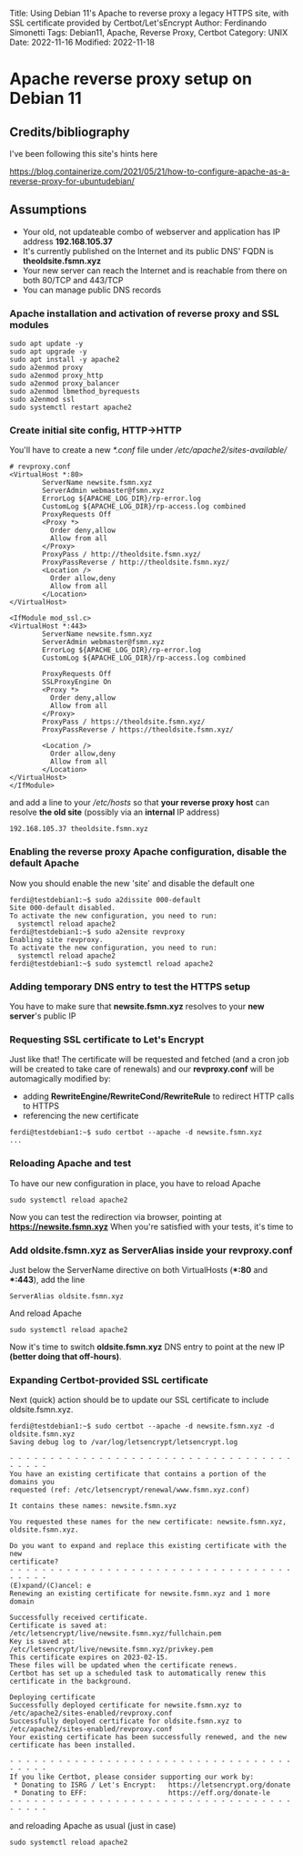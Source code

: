 Title: Using Debian 11's Apache to reverse proxy a legacy HTTPS site, with SSL certificate provided by Certbot/Let'sEncrypt
Author: Ferdinando Simonetti
Tags: Debian11, Apache, Reverse Proxy, Certbot
Category: UNIX
Date: 2022-11-16
Modified: 2022-11-18

# Apache reverse proxy setup on Debian 11

## Credits/bibliography
I've been following this site's hints here

https://blog.containerize.com/2021/05/21/how-to-configure-apache-as-a-reverse-proxy-for-ubuntudebian/

## Assumptions
- Your old, not updateable combo of webserver and application has IP address **192.168.105.37**
- It's currently published on the Internet and its public DNS' FQDN is **theoldsite.fsmn.xyz**
- Your new server can reach the Internet and is reachable from there on both 80/TCP and 443/TCP
- You can manage public DNS records

### Apache installation and activation of reverse proxy and SSL modules
```
sudo apt update -y
sudo apt upgrade -y
sudo apt install -y apache2
sudo a2enmod proxy
sudo a2enmod proxy_http
sudo a2enmod proxy_balancer
sudo a2enmod lbmethod_byrequests
sudo a2enmod ssl
sudo systemctl restart apache2
```
### Create initial site config, HTTP->HTTP
You'll have to create a new *\*.conf* file under */etc/apache2/sites-available/*
```
# revproxy.conf
<VirtualHost *:80>
        ServerName newsite.fsmn.xyz
        ServerAdmin webmaster@fsmn.xyz
        ErrorLog ${APACHE_LOG_DIR}/rp-error.log
        CustomLog ${APACHE_LOG_DIR}/rp-access.log combined
        ProxyRequests Off
        <Proxy *>
          Order deny,allow
          Allow from all
        </Proxy>
        ProxyPass / http://theoldsite.fsmn.xyz/
        ProxyPassReverse / http://theoldsite.fsmn.xyz/
        <Location />
          Order allow,deny
          Allow from all
        </Location>
</VirtualHost>

<IfModule mod_ssl.c>
<VirtualHost *:443>
        ServerName newsite.fsmn.xyz
        ServerAdmin webmaster@fsmn.xyz
        ErrorLog ${APACHE_LOG_DIR}/rp-error.log
        CustomLog ${APACHE_LOG_DIR}/rp-access.log combined

        ProxyRequests Off
        SSLProxyEngine On
        <Proxy *>
          Order deny,allow
          Allow from all
        </Proxy>
        ProxyPass / https://theoldsite.fsmn.xyz/
        ProxyPassReverse / https://theoldsite.fsmn.xyz/

        <Location />
          Order allow,deny
          Allow from all
        </Location>
</VirtualHost>
</IfModule>
```
and add a line to your */etc/hosts* so that **your reverse proxy host** can resolve **the old site** (possibly via an **internal** IP address)
```
192.168.105.37 theoldsite.fsmn.xyz
```
### Enabling the reverse proxy Apache configuration, disable the default Apache 
Now you should enable the new 'site' and disable the default one
```
ferdi@testdebian1:~$ sudo a2dissite 000-default
Site 000-default disabled.
To activate the new configuration, you need to run:
  systemctl reload apache2
ferdi@testdebian1:~$ sudo a2ensite revproxy
Enabling site revproxy.
To activate the new configuration, you need to run:
  systemctl reload apache2
ferdi@testdebian1:~$ sudo systemctl reload apache2
```
### Adding temporary DNS entry to test the HTTPS setup
You have to make sure that **newsite.fsmn.xyz** resolves to your **new server**'s public IP
### Requesting SSL certificate to Let's Encrypt
Just like that! The certificate will be requested and fetched (and a cron job will be created to take care of renewals) and our **revproxy.conf** will be automagically modified by:
- adding **RewriteEngine/RewriteCond/RewriteRule** to redirect HTTP calls to HTTPS
- referencing the new certificate
```
ferdi@testdebian1:~$ sudo certbot --apache -d newsite.fsmn.xyz
...
```
### Reloading Apache and test
To have our new configuration in place, you have to reload Apache
```
sudo systemctl reload apache2
```
Now you can test the redirection via browser, pointing at **https://newsite.fsmn.xyz**
When you're satisfied with your tests, it's time to 

### Add oldsite.fsmn.xyz as ServerAlias inside your revproxy.conf
Just below the ServerName directive on both VirtualHosts (**\*:80** and **\*:443**), add the line
```
ServerAlias oldsite.fsmn.xyz
```
And reload Apache
```
sudo systemctl reload apache2
```
Now it's time to switch **oldsite.fsmn.xyz** DNS entry to point at the new IP **(better doing that off-hours)**.
### Expanding Certbot-provided SSL certificate
Next (quick) action should be to update our SSL certificate to include oldsite.fsmn.xyz.
```
ferdi@testdebian1:~$ sudo certbot --apache -d newsite.fsmn.xyz -d oldsite.fsmn.xyz
Saving debug log to /var/log/letsencrypt/letsencrypt.log

- - - - - - - - - - - - - - - - - - - - - - - - - - - - - - - - - - - - - - - -
You have an existing certificate that contains a portion of the domains you
requested (ref: /etc/letsencrypt/renewal/www.fsmn.xyz.conf)

It contains these names: newsite.fsmn.xyz

You requested these names for the new certificate: newsite.fsmn.xyz, oldsite.fsmn.xyz.

Do you want to expand and replace this existing certificate with the new
certificate?
- - - - - - - - - - - - - - - - - - - - - - - - - - - - - - - - - - - - - - - -
(E)xpand/(C)ancel: e
Renewing an existing certificate for newsite.fsmn.xyz and 1 more domain

Successfully received certificate.
Certificate is saved at: /etc/letsencrypt/live/newsite.fsmn.xyz/fullchain.pem
Key is saved at:         /etc/letsencrypt/live/newsite.fsmn.xyz/privkey.pem
This certificate expires on 2023-02-15.
These files will be updated when the certificate renews.
Certbot has set up a scheduled task to automatically renew this certificate in the background.

Deploying certificate
Successfully deployed certificate for newsite.fsmn.xyz to /etc/apache2/sites-enabled/revproxy.conf
Successfully deployed certificate for oldsite.fsmn.xyz to /etc/apache2/sites-enabled/revproxy.conf
Your existing certificate has been successfully renewed, and the new certificate has been installed.

- - - - - - - - - - - - - - - - - - - - - - - - - - - - - - - - - - - - - - - -
If you like Certbot, please consider supporting our work by:
 * Donating to ISRG / Let's Encrypt:   https://letsencrypt.org/donate
 * Donating to EFF:                    https://eff.org/donate-le
- - - - - - - - - - - - - - - - - - - - - - - - - - - - - - - - - - - - - - - -
```
and reloading Apache as usual (just in case)
```
sudo systemctl reload apache2
```
